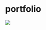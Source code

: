 # portfolio

<img src="https://qiita-image-store.s3.ap-northeast-1.amazonaws.com/0/2741017/171fc743-5936-e6c5-b58c-e6cc588ea178.png">
